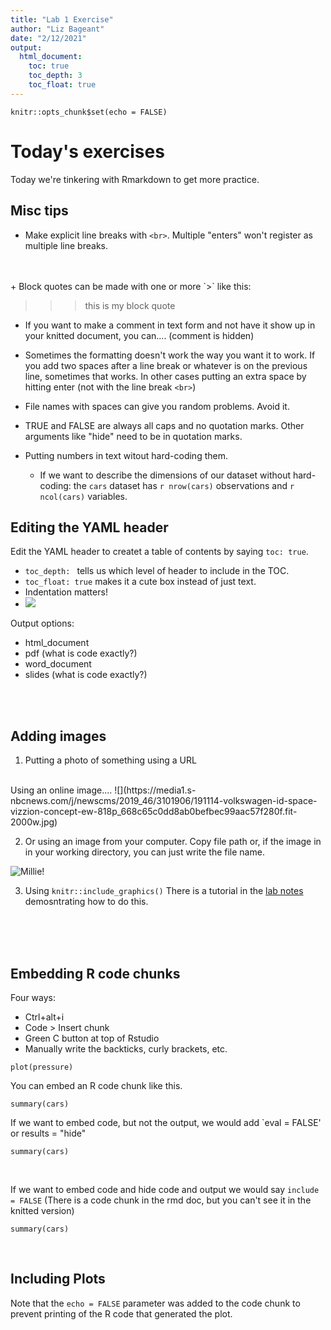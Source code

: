 ```yaml
---
title: "Lab 1 Exercise"
author: "Liz Bageant"
date: "2/12/2021"
output: 
  html_document: 
    toc: true
    toc_depth: 3
    toc_float: true
---
```


<!-- The code below sets the global options for the code chunks. Global options can be modified by specifying something else in individual code chunks. It is handy to use these global settings, but not essential to knit document. -->
```{r setup, include=FALSE}
knitr::opts_chunk$set(echo = FALSE)
```

# Today's exercises
Today we're tinkering with Rmarkdown to get more practice. 

## Misc tips

+ Make explicit line breaks with `<br>`. Multiple "enters" won't register as multiple line breaks.
<br>
<br>
+ Block quotes can be made with one or more `>` like this:

>>> this is my block quote

+ If you want to make a comment in text form and not have it show up in your knitted document, you can.... <!-- hide it like this --> (comment is hidden)
+ Sometimes the formatting doesn't work the way you want it to work. If you add two spaces after a line break or whatever is on the previous line, sometimes that works. In other cases putting an extra space by hitting enter (not with the line break `<br>`)
+ File names with spaces can give you random problems. Avoid it.
+ TRUE and FALSE are always all caps and no quotation marks. Other arguments like "hide" need to be in quotation marks.

+ Putting numbers in text witout hard-coding them.
  * If we want to describe the dimensions of our dataset without hard-coding: the `cars` dataset has `r nrow(cars)` observations and `r ncol(cars)` variables. 
  
## Editing the YAML header
Edit the YAML header to createt a table of contents by saying `toc: true`. 
  + `toc_depth: ` tells us which level of header to include in the TOC. 
  + `toc_float: true` makes it a cute box instead of just text.  
  + Indentation matters!  
  + ![](YAML.png)


Output options:
  + html_document
  + pdf (what is code exactly?)
  + word_document
  + slides (what is code exactly?)

<br>
<br>

## Adding images
1. Putting a photo of something using a URL
<br>
Using an online image....
![](https://media1.s-nbcnews.com/j/newscms/2019_46/3101906/191114-volkswagen-id-space-vizzion-concept-ew-818p_668c65c0dd8ab0befbec99aac57f280f.fit-2000w.jpg)

2. Or using an image from your computer. Copy file path or, if the image in in your working directory, you can just write the file name.

![Millie!](IMG_0586.jpeg)

3. Using `knitr::include_graphics()`
There is a tutorial in the [lab notes](https://nt246.github.io/NTRES-6100-data-science/lab1-rmarkdown.html) demosntrating how to do this.

<br>
<br>
<br>


## Embedding R code chunks
Four ways:

+ Ctrl+alt+i
+ Code > Insert chunk
+ Green C button at top of Rstudio
+ Manually write the backticks, curly  brackets, etc.


```{r pressure, echo = TRUE}
plot(pressure)
```



You can embed an R code chunk like this. 

```{r cars, echo = FALSE}
summary(cars)
```


If we want to embed code, but not the output, we would add `eval = FALSE'  or results = "hide"

```{r cars_no_graph, results = "hide"}
summary(cars)
```
<br>

If we want to embed code and hide code and output we would say `include = FALSE` (There is a code chunk in the rmd doc, but you can't see it in the knitted version)
```{r cars_no_graph_no_chunk, include = FALSE}
summary(cars)
```
<br>

## Including Plots


Note that the `echo = FALSE` parameter was added to the code chunk to prevent printing of the R code that generated the plot.

